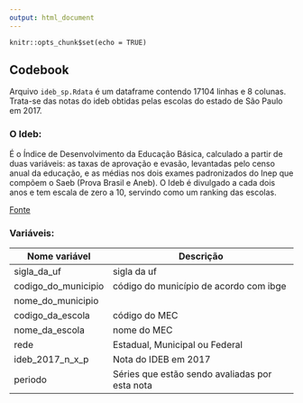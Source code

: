 ```yaml
---
output: html_document
---
```


```{r setup, include=FALSE}
knitr::opts_chunk$set(echo = TRUE)
```

## Codebook

Arquivo ``ideb_sp.Rdata`` é um dataframe contendo 17104 linhas e 8 colunas. Trata-se das notas do ideb obtidas pelas escolas do estado de São Paulo em 2017.

### O Ideb:

É o Índice de Desenvolvimento da Educação Básica, calculado a partir de duas variáveis: as taxas de
aprovação e evasão, levantadas pelo censo anual da educação, e as médias nos dois exames padronizados do Inep que compõem o Saeb (Prova Brasil e Aneb). O Ideb é divulgado a cada dois anos e tem escala de zero a 10, servindo como um ranking das escolas.

[Fonte](http://www.clicrbs.com.br/pdf/17745467.pdf)

### Variáveis:

|Nome variável| Descrição|
|--|--|
|sigla_da_uf|sigla da uf|
|codigo_do_municipio|código do município de acordo com ibge|
|nome_do_municipio||
|codigo_da_escola|código do MEC|
|nome_da_escola|nome do MEC|
|rede|Estadual, Municipal ou Federal|
|ideb_2017_n_x_p|Nota do IDEB em 2017|
|periodo|Séries que estão sendo avaliadas por esta nota|  
